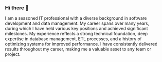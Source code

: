 ### Hi there 👋

I am a seasoned IT professional with a diverse background in software development and data management. My career spans over many years, during which I have held various key positions and achieved significant milestones. My experience reflects a strong technical foundation, deep expertise in database management, ETL processes, and a history of optimizing systems for improved performance. I have consistently delivered results throughout my career, making me a valuable asset to any team or project.

<!--
**KAKuzmichev/KAKuzmichev** is a ✨ _special_ ✨ repository because its `README.md` (this file) appears on your GitHub profile.

Here are some ideas to get you started:

- 🔭 I’m currently working on ...
- 🌱 I’m currently learning ...
- 👯 I’m looking to collaborate on ...
- 🤔 I’m looking for help with ...
- 💬 Ask me about ...
- 📫 How to reach me: ...
- 😄 Pronouns: ...
- ⚡ Fun fact: ...
-->
